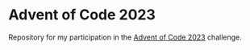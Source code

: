 # Advent of Code 2023

Repository for my participation in the [Advent of Code 2023](https://adventofcode.com/2023) challenge.
